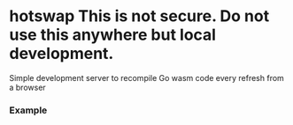 # hotswap This is not secure. Do not use this anywhere but local development.

Simple development server to recompile Go wasm code every refresh from a browser

### Example

```

```